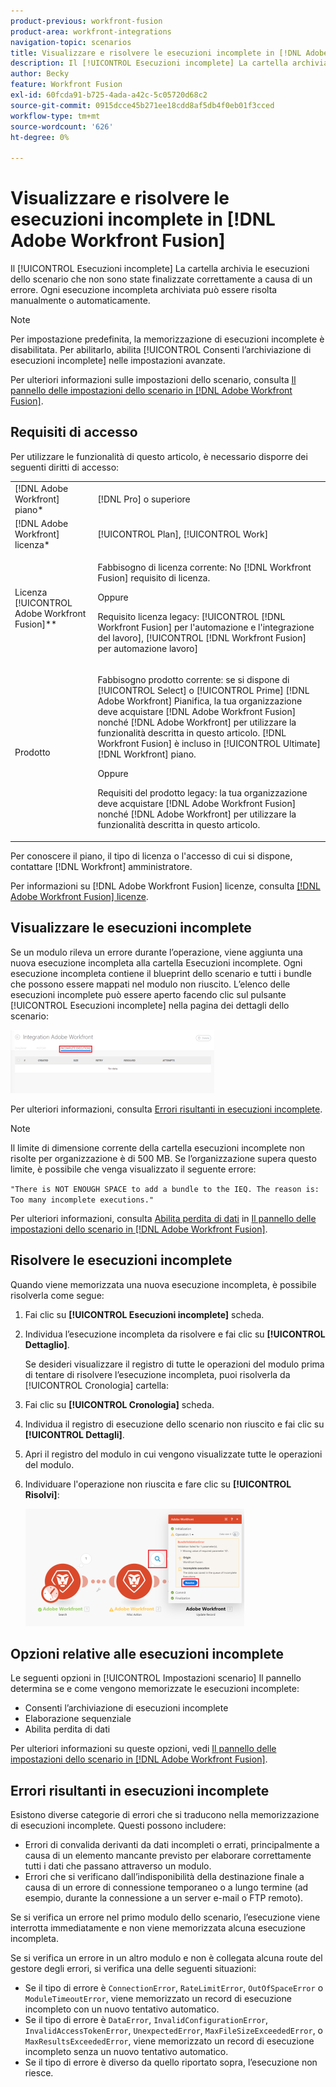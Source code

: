 ```yaml
---
product-previous: workfront-fusion
product-area: workfront-integrations
navigation-topic: scenarios
title: Visualizzare e risolvere le esecuzioni incomplete in [!DNL Adobe Workfront Fusion]
description: Il [!UICONTROL Esecuzioni incomplete] La cartella archivia le esecuzioni dello scenario che non sono state finalizzate correttamente a causa di un errore. Ogni esecuzione incompleta archiviata può essere risolta manualmente o automaticamente.
author: Becky
feature: Workfront Fusion
exl-id: 60fcda91-b725-4ada-a42c-5c05720d68c2
source-git-commit: 0915dcce45b271ee18cdd8af5db4f0eb01f3cced
workflow-type: tm+mt
source-wordcount: '626'
ht-degree: 0%

---
```


# Visualizzare e risolvere le esecuzioni incomplete in [!DNL Adobe Workfront Fusion]

Il [!UICONTROL Esecuzioni incomplete] La cartella archivia le esecuzioni dello scenario che non sono state finalizzate correttamente a causa di un errore. Ogni esecuzione incompleta archiviata può essere risolta manualmente o automaticamente.

>[!NOTE]
>
>Per impostazione predefinita, la memorizzazione di esecuzioni incomplete è disabilitata. Per abilitarlo, abilita [!UICONTROL Consenti l’archiviazione di esecuzioni incomplete] nelle impostazioni avanzate.
>
>Per ulteriori informazioni sulle impostazioni dello scenario, consulta [Il pannello delle impostazioni dello scenario in [!DNL Adobe Workfront Fusion]](../../workfront-fusion/scenarios/scenario-settings-panel.md).

## Requisiti di accesso

Per utilizzare le funzionalità di questo articolo, è necessario disporre dei seguenti diritti di accesso:

<table style="table-layout:auto">  
 <col> 
 <col> 
 <tbody> 
  <tr> 
    <td role="rowheader">[!DNL Adobe Workfront] piano*</td> 
   <td> <p>[!DNL Pro] o superiore</p> </td> 
  </tr> 
  <tr data-mc-conditions=""> 
   <td role="rowheader">[!DNL Adobe Workfront] licenza*</td> 
   <td> <p>[!UICONTROL Plan], [!UICONTROL Work]</p> </td> 
  </tr> 
  <tr> 
   <td role="rowheader">Licenza [!UICONTROL Adobe Workfront Fusion]**</td> 
  <td>
   <p>Fabbisogno di licenza corrente: No [!DNL Workfront Fusion] requisito di licenza.</p>
   <p>Oppure</p>
   <p>Requisito licenza legacy: [!UICONTROL [!DNL Workfront Fusion] per l'automazione e l'integrazione del lavoro], [!UICONTROL [!DNL Workfront Fusion] per automazione lavoro]</p>
   </td>  
  </tr> 
  <tr> 
   <td role="rowheader">Prodotto</td> 
   <td>
   <p>Fabbisogno prodotto corrente: se si dispone di [!UICONTROL Select] o [!UICONTROL Prime] [!DNL Adobe Workfront] Pianifica, la tua organizzazione deve acquistare [!DNL Adobe Workfront Fusion] nonché [!DNL Adobe Workfront] per utilizzare la funzionalità descritta in questo articolo. [!DNL Workfront Fusion] è incluso in [!UICONTROL Ultimate] [!DNL Workfront] piano.</p>
   <p>Oppure</p>
   <p>Requisiti del prodotto legacy: la tua organizzazione deve acquistare [!DNL Adobe Workfront Fusion] nonché [!DNL Adobe Workfront] per utilizzare la funzionalità descritta in questo articolo.</p>
   </td> 
  </tr> 
 </tbody> 
</table>

Per conoscere il piano, il tipo di licenza o l&#39;accesso di cui si dispone, contattare [!DNL Workfront] amministratore.

Per informazioni su [!DNL Adobe Workfront Fusion] licenze, consulta [[!DNL Adobe Workfront Fusion] licenze](../../workfront-fusion/get-started/license-automation-vs-integration.md).

## Visualizzare le esecuzioni incomplete

Se un modulo rileva un errore durante l’operazione, viene aggiunta una nuova esecuzione incompleta alla cartella Esecuzioni incomplete. Ogni esecuzione incompleta contiene il blueprint dello scenario e tutti i bundle che possono essere mappati nel modulo non riuscito. L’elenco delle esecuzioni incomplete può essere aperto facendo clic sul pulsante [!UICONTROL Esecuzioni incomplete] nella pagina dei dettagli dello scenario:

![](assets/incomplete-executions-tab-350x102.png)

Per ulteriori informazioni, consulta [Errori risultanti in esecuzioni incomplete](#errors-resulting-into-incomplete-executions).

>[!NOTE]
>
>Il limite di dimensione corrente della cartella esecuzioni incomplete non risolte per organizzazione è di 500 MB. Se l’organizzazione supera questo limite, è possibile che venga visualizzato il seguente errore:
>
>`"There is NOT ENOUGH SPACE to add a bundle to the IEQ. The reason is: Too many incomplete executions."`
>
>Per ulteriori informazioni, consulta [Abilita perdita di dati](../../workfront-fusion/scenarios/scenario-settings-panel.md#enable) in [Il pannello delle impostazioni dello scenario in [!DNL Adobe Workfront Fusion]](../../workfront-fusion/scenarios/scenario-settings-panel.md).

## Risolvere le esecuzioni incomplete

Quando viene memorizzata una nuova esecuzione incompleta, è possibile risolverla come segue:

1. Fai clic su **[!UICONTROL Esecuzioni incomplete]** scheda.
1. Individua l’esecuzione incompleta da risolvere e fai clic su **[!UICONTROL Dettaglio]**.


   Se desideri visualizzare il registro di tutte le operazioni del modulo prima di tentare di risolvere l’esecuzione incompleta, puoi risolverla da [!UICONTROL Cronologia] cartella:

1. Fai clic su **[!UICONTROL Cronologia]** scheda.
1. Individua il registro di esecuzione dello scenario non riuscito e fai clic su **[!UICONTROL Dettagli]**.
1. Apri il registro del modulo in cui vengono visualizzate tutte le operazioni del modulo.
1. Individuare l&#39;operazione non riuscita e fare clic su **[!UICONTROL Risolvi]**:

   ![](assets/resolve-btn-350x188.png)

## Opzioni relative alle esecuzioni incomplete

Le seguenti opzioni in [!UICONTROL Impostazioni scenario] Il pannello determina se e come vengono memorizzate le esecuzioni incomplete:

* Consenti l’archiviazione di esecuzioni incomplete
* Elaborazione sequenziale
* Abilita perdita di dati

Per ulteriori informazioni su queste opzioni, vedi [Il pannello delle impostazioni dello scenario in [!DNL Adobe Workfront Fusion]](../../workfront-fusion/scenarios/scenario-settings-panel.md).

## Errori risultanti in esecuzioni incomplete

Esistono diverse categorie di errori che si traducono nella memorizzazione di esecuzioni incomplete. Questi possono includere:

* Errori di convalida derivanti da dati incompleti o errati, principalmente a causa di un elemento mancante previsto per elaborare correttamente tutti i dati che passano attraverso un modulo.
* Errori che si verificano dall’indisponibilità della destinazione finale a causa di un errore di connessione temporaneo o a lungo termine (ad esempio, durante la connessione a un server e-mail o FTP remoto).

Se si verifica un errore nel primo modulo dello scenario, l’esecuzione viene interrotta immediatamente e non viene memorizzata alcuna esecuzione incompleta.

Se si verifica un errore in un altro modulo e non è collegata alcuna route del gestore degli errori, si verifica una delle seguenti situazioni:

* Se il tipo di errore è `ConnectionError`, `RateLimitError`, `OutOfSpaceError` o `ModuleTimeoutError`, viene memorizzato un record di esecuzione incompleto con un nuovo tentativo automatico.
* Se il tipo di errore è `DataError`, `InvalidConfigurationError`, `InvalidAccessTokenError`, `UnexpectedError`, `MaxFileSizeExceededError`, o `MaxResultsExceededError`, viene memorizzato un record di esecuzione incompleto senza un nuovo tentativo automatico.
* Se il tipo di errore è diverso da quello riportato sopra, l’esecuzione non riesce.
